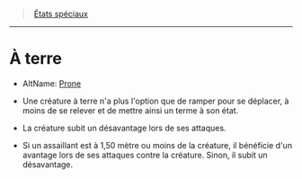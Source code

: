﻿---
!GenericItem
Name: À terre
AltName: '[Prone](srd_conditions_prone.md)'
Id: conditions_hd.md#À-terre
ParentLink: conditions_hd.md#États-spéciaux
ParentName: États spéciaux
NameLevel: 1
Attributes: {}
AttributesDictionary: >+
  {}

---
> [États spéciaux](hd_conditions.md)

---

# À terre

- AltName: [Prone](srd_conditions_prone.md)

* Une créature à terre n'a plus l'option que de ramper pour se déplacer, à moins de se relever et de mettre ainsi un terme à son état.

* La créature subit un désavantage lors de ses attaques.

* Si un assaillant est à 1,50 mètre ou moins de la créature, il bénéficie d'un avantage lors de ses attaques contre la créature. Sinon, il subit un désavantage.

